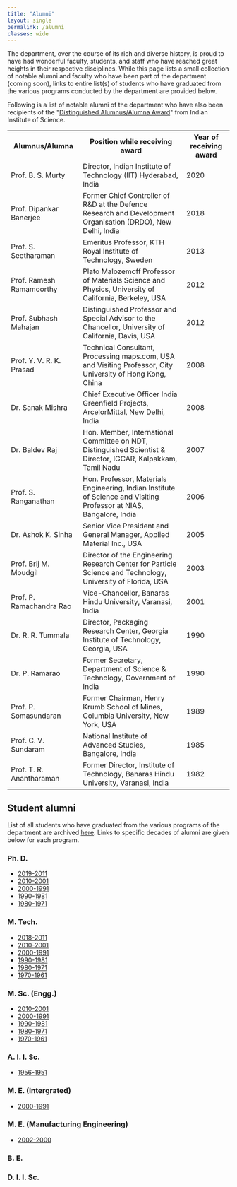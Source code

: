 ```yaml
---
title: "Alumni"
layout: single
permalink: /alumni
classes: wide
---
```

<p>
The department, over the course of its rich and diverse history, is proud to have had wonderful faculty, students, and staff who have reached great heights in their respective disciplines. While this page lists a small collection of notable alumni and faculty who have been part of the department (coming soon), links to entire list(s) of students who have graduated from the various programs conducted by the department are provided below. 
</p>
Following is a list of notable alumni of the department who have also been recipients of the "<a href="https://www.iisc.ac.in/about/awards/iisc-distinguished-alumnusalumna-award-given-by-the-iisc-alumni-association/" target="_blank">Distinguished Alumnus/Alumna Award</a>" from Indian Institute of Science.
<br>
<table>
<tbody>
<tr>
<th>Alumnus/Alumna</th>
<th>Position while receiving award</th>
<th>Year of receiving award</th>
</tr>
<tr>
<td>Prof. B. S. Murty</td> 
<td>Director, Indian Institute of Technology (IIT) Hyderabad, India</td>
<td>2020</td>
</tr>
<tr>
<td>Prof. Dipankar Banerjee</td> 
<td>Former Chief Controller of R&amp;D at the Defence Research and Development Organisation (DRDO), New Delhi, India</td>
<td>2018</td>
</tr>
<tr>
<td>Prof. S. Seetharaman</td>
<td>Emeritus Professor, KTH Royal Institute of Technology, Sweden</td>
<td>2013</td>
</tr>
<tr>
<td>Prof. Ramesh Ramamoorthy </td> 
<td>Plato Malozemoff Professor of Materials Science and Physics, University of California, Berkeley, USA </td>
<td>2012</td>
</tr>
<tr>
<td>Prof. Subhash Mahajan</td> 
<td>Distinguished Professor and Special Advisor to the Chancellor, University of California, Davis, USA</td>
<td>2012</td>
</tr>
<tr>
<td>Prof. Y. V. R. K. Prasad</td> 
<td>Technical Consultant, Processing maps.com, USA and Visiting Professor, City University of Hong Kong, China</td>
<td>2008</td>
</tr>
<tr>
<td>Dr. Sanak Mishra</td> 
<td>Chief Executive Officer India Greenfield Projects, ArcelorMittal, New Delhi, India</td>
<td>2008</td>
</tr>
<tr>
<td>Dr. Baldev Raj</td> 
<td>Hon. Member, International Committee on NDT, Distinguished Scientist & Director, IGCAR, Kalpakkam, Tamil Nadu</td>
<td>2007</td>
</tr>
<tr>
<td>Prof. S. Ranganathan </td> 
<td>Hon. Professor, Materials Engineering, Indian Institute of Science and Visiting Professor at NIAS, Bangalore, India</td>
<td>2006</td>
</tr>
<tr>
<td>Dr. Ashok K. Sinha</td> 
<td>Senior Vice President and General Manager, Applied Material Inc., USA</td>
<td>2005</td>
</tr>
<tr>
<td>Prof. Brij M. Moudgil</td> 
<td>Director of the Engineering Research Center for Particle Science and Technology, University of Florida, USA</td>
<td>2003</td>
</tr>
<tr>
<td>Prof. P. Ramachandra Rao</td> 
<td>Vice-Chancellor, Banaras Hindu University, Varanasi, India</td>
<td>2001</td>
</tr>
<tr>
<td>Dr. R. R. Tummala </td> 
<td>Director, Packaging Research Center, Georgia Institute of Technology, Georgia, USA</td>
<td>1990</td>
</tr>
<tr>
<td>Dr. P. Ramarao</td> 
<td>Former Secretary, Department of Science &amp; Technology, Government of India</td>
<td>1990</td>
</tr>
<tr>
<td>Prof. P. Somasundaran</td> 
<td>Former Chairman, Henry Krumb School of Mines, Columbia University, New York, USA</td>
<td>1989</td>
</tr>
<tr>
<td>Prof. C. V. Sundaram</td> 
<td>National Institute of Advanced Studies, Bangalore, India</td>
<td>1985</td>
</tr>
<tr>
<td>Prof. T. R. Anantharaman</td> 
<td>Former Director, Institute of Technology, Banaras Hindu University, Varanasi, India</td>
<td>1982</td>
</tr>
</tbody>
</table>

## Student alumni
List of all students who have graduated from the various programs of the department are archived <a href="{{ site.baseurl }}/alumni-archive">here</a>. Links to specific decades of alumni are given below for each program.

### Ph. D.
<ul>
<li><a href="{{ site.baseurl }}/alumni-archive#2019-2011">2019-2011</a></li>
<li><a href="{{ site.baseurl }}/alumni-archive#2010-2001">2010-2001</a></li>
<li><a href="{{ site.baseurl }}/alumni-archive#2000-1991">2000-1991</a></li>
<li><a href="{{ site.baseurl }}/alumni-archive#1990-1981">1990-1981</a></li>
<li><a href="{{ site.baseurl }}/alumni-archive#1980-1971">1980-1971</a></li>
</ul>

### M. Tech.
<ul>
<li><a href="{{ site.baseurl }}/alumni-archive#2018-2011">2018-2011</a></li>
<li><a href="{{ site.baseurl }}/alumni-archive#2010-2001-1">2010-2001</a></li>
<li><a href="{{ site.baseurl }}/alumni-archive#2000-1991-1">2000-1991</a></li>
<li><a href="{{ site.baseurl }}/alumni-archive#1990-1981-1">1990-1981</a></li>
<li><a href="{{ site.baseurl }}/alumni-archive#1980-1971-1">1980-1971</a></li>
<li><a href="{{ site.baseurl }}/alumni-archive#1970-1961">1970-1961</a></li>
</ul>

### M. Sc. (Engg.)
<ul>
<li><a href="{{ site.baseurl }}/alumni-archive#2010-2001-2">2010-2001</a></li>
<li><a href="{{ site.baseurl }}/alumni-archive#2000-1991-2">2000-1991</a></li>
<li><a href="{{ site.baseurl }}/alumni-archive#1990-1981-2">1990-1981</a></li>
<li><a href="{{ site.baseurl }}/alumni-archive#1980-1971-2">1980-1971</a></li>
<li><a href="{{ site.baseurl }}/alumni-archive#1970-1961-1">1970-1961</a></li>
</ul>

### A. I. I. Sc.
<ul>
<li><a href="{{ site.baseurl }}/alumni-archive#1956-1951">1956-1951</a></li>
</ul>

### M. E. (Intergrated)
<ul>
<li><a href="{{ site.baseurl }}/alumni-archive#2000-1991-3">2000-1991</a></li>
</ul>

### M. E. (Manufacturing Engineering)
<ul>
<li><a href="{{ site.baseurl }}/alumni-archive#2002-2000">2002-2000</a></li>
</ul>

### B. E.

### D. I. I. Sc.
